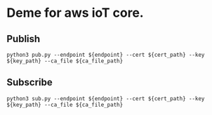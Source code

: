# Deme for aws ioT core.

## Publish

```
python3 pub.py --endpoint ${endpoint} --cert ${cert_path} --key ${key_path} --ca_file ${ca_file_path}
```

## Subscribe

```
python3 sub.py --endpoint ${endpoint} --cert ${cert_path} --key ${key_path} --ca_file ${ca_file_path}
```
